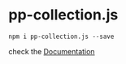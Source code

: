 # pp-collection.js

```
npm i pp-collection.js --save
```

check the <a href="https://pp-collection.netlify.app">Documentation</a>
